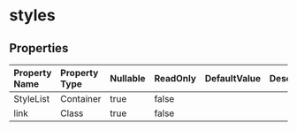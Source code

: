 # **styles**

 

## **Properties**

| Property Name | Property Type | Nullable |  ReadOnly | DefaultValue | Description | 
| :- | :- | :- |:- |  :- | :- |
|StyleList|Container|true|false |  ||
|link|Class|true|false |  ||


